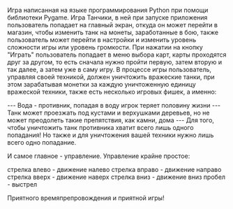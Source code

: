 Игра написанная на языке программирования Python при помощи библиотеки Pygame. Игра Танчики, в ней при запуске приложения пользователь попадает на главный экран, откуда он может перейти в магазин, чтобы изменить танк на монеты, заработанные в бою, также пользователь может перейти в настройки и изменить уровень сложности игры или уровень громкости. При нажатии на кнопку "Играть" пользователь попадает в меню выбора карт, карты проходятся друг за другом, то есть сначала нужно пройти первую, затем вторую и так далее, а затем уже в саму игру. В процессе игры пользователь, управляя своей техникой, должен уничтожить вражеские танки, при этом зарабатывая монетки за каждую уничтоженную единицу вражеской техники, также есть несколько игровых фишек, а именно:

--- Вода - противник, попадая в воду игрок теряет половину жизни
--- Танк может проезжать под кустами и верхушками деревьев, но не может преодолеть такие препятствия, как камни, дома
--- Для того, чтобы уничтожить танк противника хватит всего лишь одного попадания! Но также и для уничтожения вашей техники нужно лишь всего одно попадание.

И самое главное - управление. Управление крайне простое:

стрелка влево - движение налево
стрелка вправо - движение направо
стрелка вверх - движение наверх
стрелка вниз - движение вниз
пробел - выстрел

Приятного времяпрепровождения и приятной игры!
